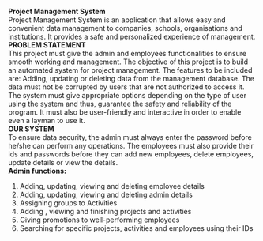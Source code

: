 **Project Management System**<br/>
Project Management System is an application that allows easy and convenient data management to companies, schools, organisations and institutions. It provides a safe and personalized experience of management.<br/>
**PROBLEM STATEMENT** <br/>
This project must give the admin and employees functionalities to ensure smooth working and management. The objective of this project is to build an automated system for project management. The features to be included are: Adding, updating or deleting data from the management database. The data must not be corrupted by users that are not authorized to access it. 
The system must give appropriate options depending on the type of user using the system and thus, guarantee the safety and reliability of the program. It must also be user-friendly and interactive in order to enable even a layman to use it. <br/>
**OUR SYSTEM**<br/>
To ensure data security, the admin must always enter the password before he/she can perform any operations. The employees must also provide their ids and passwords before they can add new employees, delete employees, update details or view the details. <br/>
**Admin functions:**<br/>
1. Adding, updating, viewing and deleting employee details
2. Adding, updating, viewing and deleting admin details
3. Assigning groups to Activities
4. Adding , viewing and finishing projects and activities
5. Giving promotions to well-performing employees
6. Searching for specific projects, activities and employees using their IDs 
